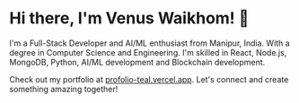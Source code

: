 # Hi there, I'm Venus Waikhom! 👋

I'm a Full-Stack Developer and AI/ML enthusiast from Manipur, India. With a degree in Computer Science and Engineering. I'm skilled in React, Node.js, MongoDB, Python, AI/ML development and Blockchain development. 

Check out my portfolio at [profolio-teal.vercel.app](https://profolio-teal.vercel.app). Let's connect and create something amazing together!
